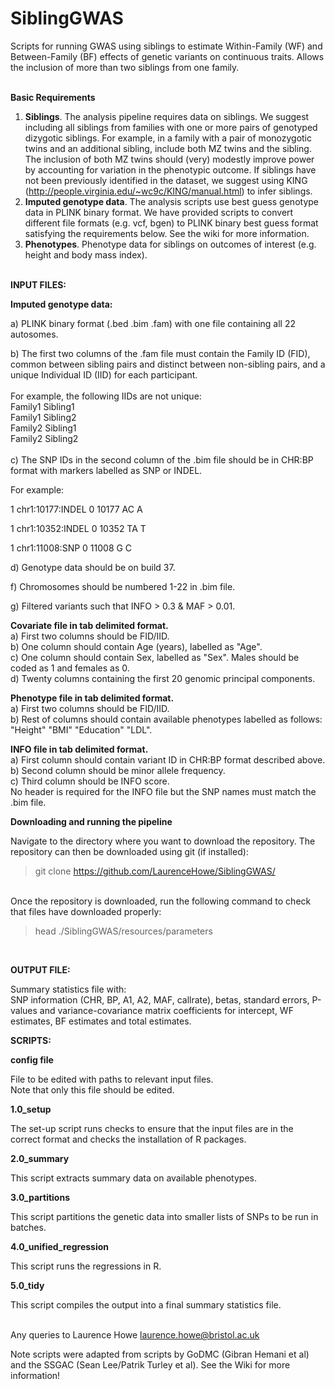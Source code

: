 # SiblingGWAS

Scripts for running GWAS using siblings to estimate Within-Family (WF) and Between-Family (BF) effects of genetic variants on continuous traits. Allows the inclusion of more than two siblings from one family.
<br>
<br>

<b> Basic Requirements </b>

1) <b> Siblings</b>. The analysis pipeline requires data on siblings. We suggest including all siblings from families with one or more pairs of genotyped dizygotic siblings. For example, in a family with a pair of monozygotic twins and an additional sibling, include both MZ twins and the sibling. The inclusion of both MZ twins should (very) modestly improve power by accounting for variation in the phenotypic outcome.
If siblings have not been previously identified in the dataset, we suggest using KING (http://people.virginia.edu/~wc9c/KING/manual.html) to infer siblings.
2) <b> Imputed genotype data</b>. The analysis scripts use best guess genotype data in PLINK binary format. We have provided scripts to convert different file formats (e.g. vcf, bgen) to PLINK binary best guess format satisfying the requirements below. See the wiki for more information.
3) <b> Phenotypes</b>. Phenotype data for siblings on outcomes of interest (e.g. height and body mass index).
<br>
<b> INPUT FILES: </b>

<b> Imputed genotype data:</b> <br/>
  
a) PLINK binary format (.bed .bim .fam) with one file containing all 22 autosomes. <br/>
  
b) The first two columns of the .fam file must contain the Family ID (FID), common between sibling pairs and distinct between non-sibling pairs, and a unique Individual ID (IID) for each participant. <br/>
<br/>
For example, the following IIDs are not unique: <br/>
Family1 Sibling1 <br/>
Family1 Sibling2 <br/>
Family2 Sibling1 <br/>
Family2 Sibling2 <br/>
<br/>
c) The SNP IDs in the second column of the .bim file should be in CHR:BP format with markers labelled as SNP or INDEL.  

For example:  

1       chr1:10177:INDEL        0       10177   AC      A  

1       chr1:10352:INDEL        0       10352   TA      T  

1       chr1:11008:SNP          0       11008   G       C
  
  
d) Genotype data should be on build 37.  

f) Chromosomes should be numbered 1-22 in .bim file.  

g) Filtered variants such that INFO > 0.3 & MAF > 0.01.  


<b>Covariate file in tab delimited format. </b> <br/>
a) First two columns should be FID/IID. <br/>
b) One column should contain Age (years), labelled as "Age". <br/>
c) One column should contain Sex, labelled as "Sex". Males should be coded as 1 and females as 0. <br/>
d) Twenty columns containing the first 20 genomic principal components. <br/>

<b>Phenotype file in tab delimited format. </b> <br/>
a) First two columns should be FID/IID. <br/>
b) Rest of columns should contain available phenotypes labelled as follows: "Height" "BMI" "Education" "LDL". <br/>

<b> INFO file in tab delimited format. </b> <br/>
a) First column should contain variant ID in CHR:BP format described above. <br/>
b) Second column should be minor allele frequency. <br/>
c) Third column should be INFO score. <br/>
No header is required for the INFO file but the SNP names must match the .bim file. <br/>

<b> Downloading and running the pipeline </b>

Navigate to the directory where you want to download the repository. The repository can then be downloaded using git (if installed): <br>
> git clone https://github.com/LaurenceHowe/SiblingGWAS/ <br>
<br>
Once the repository is downloaded, run the following command to check that files have downloaded properly: <br>

> head ./SiblingGWAS/resources/parameters <br>

<br>

<b> OUTPUT FILE: </b>

Summary statistics file with: <br/>
SNP information (CHR, BP, A1, A2, MAF, callrate), betas, standard errors, P-values and variance-covariance matrix coefficients for intercept, WF estimates, BF estimates and total estimates.

<b> SCRIPTS: </b>  

<b> config file </b>

File to be edited with paths to relevant input files. <br/>
Note that only this file should be edited. <br/>

<b> 1.0_setup </b>

The set-up script runs checks to ensure that the input files are in the correct format and checks the installation of R packages.

<b> 2.0_summary </b>

This script extracts summary data on available phenotypes.

<b> 3.0_partitions </b>

This script partitions the genetic data into smaller lists of SNPs to be run in batches.

<b> 4.0_unified_regression </b> 

This script runs the regressions in R.

<b> 5.0_tidy </b> 

This script compiles the output into a final summary statistics file.
<br>
<br>

Any queries to Laurence Howe laurence.howe@bristol.ac.uk

Note scripts were adapted from scripts by GoDMC (Gibran Hemani et al) and the SSGAC (Sean Lee/Patrik Turley et al). See the Wiki for more information!
